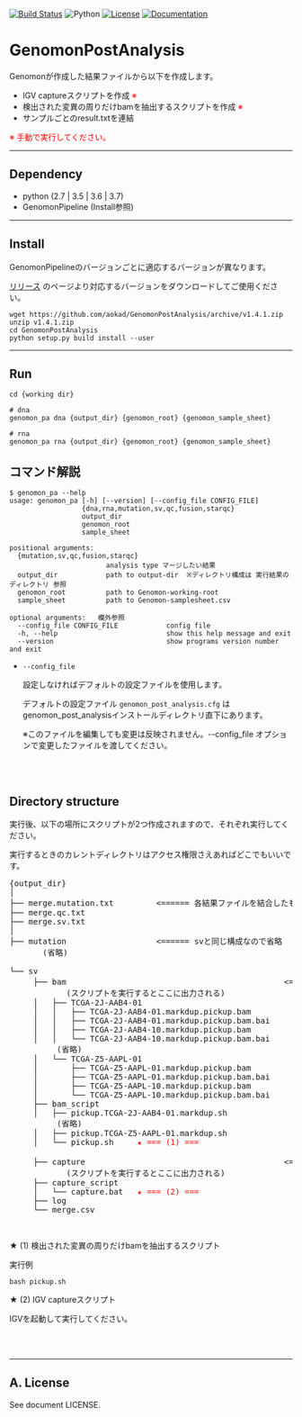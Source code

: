 [![Build Status](https://travis-ci.org/aokad/GenomonPostAnalysis.svg?branch=master)](https://travis-ci.org/aokad/GenomonPostAnalysis)
![Python](https://img.shields.io/badge/python-2.7%20%7C%203.5%20%7C%203.6%20%7C%203.7-blue.svg)
[![License](https://img.shields.io/badge/license-MIT-red.svg?style=flat)](https://opensource.org/licenses/MIT)
[![Documentation](https://img.shields.io/badge/docs-latest-blue.svg?style=flat)](http://genomon.readthedocs.org)
<!-- [![PyPI version](https://badge.fury.io/py/xxx.svg)](http://badge.fury.io/py/xxx)-->

# GenomonPostAnalysis

Genomonが作成した結果ファイルから以下を作成します。

 - IGV captureスクリプトを作成 <font color="red">※</font>
 - 検出された変異の周りだけbamを抽出するスクリプトを作成 <font color="red">※</font>
 - サンプルごとのresult.txtを連結
 
 <font color="red">※ 手動で実行してください。</font>
 
-------------------------------------------------------------------------

## Dependency

 - python (2.7 | 3.5 | 3.6 | 3.7)
 - GenomonPipeline (Install参照)
 
-------------------------------------------------------------------------

## Install

GenomonPipelineのバージョンごとに適応するバージョンが異なります。

[リリース](https://github.com/aokad/GenomonPostAnalysis/releases) のページより対応するバージョンをダウンロードしてご使用ください。

```
wget https://github.com/aokad/GenomonPostAnalysis/archive/v1.4.1.zip
unzip v1.4.1.zip
cd GenomonPostAnalysis
python setup.py build install --user
```

-------------------------------------------------------------------------

## Run

```
cd {working dir}

# dna
genomon_pa dna {output_dir} {genomon_root} {genomon_sample_sheet}

# rna
genomon_pa rna {output_dir} {genomon_root} {genomon_sample_sheet}
```

## コマンド解説

```
$ genomon_pa --help
usage: genomon_pa [-h] [--version] [--config_file CONFIG_FILE]
                  {dna,rna,mutation,sv,qc,fusion,starqc}
                  output_dir
                  genomon_root
                  sample_sheet

positional arguments:
  {mutation,sv,qc,fusion,starqc}
                        analysis type マージしたい結果
  output_dir            path to output-dir  ※ディレクトリ構成は 実行結果のディレクトリ 参照
  genomon_root          path to Genomon-working-root
  sample_sheet          path to Genomon-samplesheet.csv

optional arguments:   欄外参照
  --config_file CONFIG_FILE            config file
  -h, --help                           show this help message and exit
  --version                            show programs version number and exit
```

 - `--config_file` 

    設定しなければデフォルトの設定ファイルを使用します。

    デフォルトの設定ファイル `genomon_post_analysis.cfg` はgenomon_post_analysisインストールディレクトリ直下にあります。

    ※このファイルを編集しても変更は反映されません。--config_file オプションで変更したファイルを渡してください。

<br>
<br>


## Directory structure

実行後、以下の場所にスクリプトが2つ作成されますので、それぞれ実行してください。

実行するときのカレントディレクトリはアクセス権限さえあればどこでもいいです。

<pre>
{output_dir}
│
├── merge.mutation.txt         <====== 各結果ファイルを結合したもの
├── merge.qc.txt
├── merge.sv.txt
│
├── mutation                   <====== svと同じ構成なので省略
       (省略)

└── sv
     ├── bam                                              <==== 検出された変異の周りだけ切り取ったbam
            (スクリプトを実行するとここに出力される)
     │   ├── TCGA-2J-AAB4-01
     │   │   ├── TCGA-2J-AAB4-01.markdup.pickup.bam
     │   │   ├── TCGA-2J-AAB4-01.markdup.pickup.bam.bai
     │   │   ├── TCGA-2J-AAB4-10.markdup.pickup.bam
     │   │   └── TCGA-2J-AAB4-10.markdup.pickup.bam.bai
          (省略)
     │   └── TCGA-Z5-AAPL-01
     │       ├── TCGA-Z5-AAPL-01.markdup.pickup.bam
     │       ├── TCGA-Z5-AAPL-01.markdup.pickup.bam.bai
     │       ├── TCGA-Z5-AAPL-10.markdup.pickup.bam
     │       └── TCGA-Z5-AAPL-10.markdup.pickup.bam.bai
     ├── bam_script
     │   ├── pickup.TCGA-2J-AAB4-01.markdup.sh
          (省略)
     │   ├── pickup.TCGA-Z5-AAPL-01.markdup.sh
     │   └── pickup.sh     <font color="red">★ === (1) ===</font>
  
     ├── capture                                          <==== IGVキャプチャ画像
            (スクリプトを実行するとここに出力される)
     ├── capture_script
     │   └── capture.bat   <font color="red">★ === (2) ===</font>
     ├── log
     └── merge.csv
</pre>

<br>

★ (1) 検出された変異の周りだけbamを抽出するスクリプト

実行例

```
bash pickup.sh
```

★ (2) IGV captureスクリプト

IGVを起動して実行してください。

<br>
<br>

-------------------------------------------------------------------------

## A. License 

See document LICENSE.
